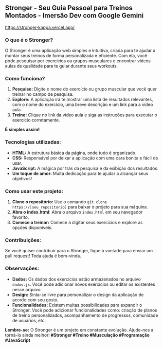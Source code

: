 ## **Stronger - Seu Guia Pessoal para Treinos Montados - Imersão Dev com Google Gemini** 
https://stronger-kappa.vercel.app/

### **O que é o Stronger?**

O Stronger é uma aplicação web simples e intuitiva, criada para te ajudar a montar seus treinos de forma personalizada e eficiente. Com ela, você pode pesquisar por exercícios ou grupos musculares e encontrar vídeos aulas de qualidade para te guiar durante seus workouts. 

### **Como funciona?**

1. **Pesquise:** Digite o nome do exercício ou grupo muscular que você quer treinar no campo de pesquisa.
2. **Explore:** A aplicação irá te mostrar uma lista de resultados relevantes, com o nome do exercício, uma breve descrição e um link para a vídeo aula.
3. **Treine:** Clique no link da vídeo aula e siga as instruções para executar o exercício corretamente.

**É simples assim!**

### **Tecnologias utilizadas:**

* **HTML:** A estrutura básica da página, onde tudo é organizado.
* **CSS:** Responsável por deixar a aplicação com uma cara bonita e fácil de usar.
* **JavaScript:** A mágica por trás da pesquisa e da exibição dos resultados.
* **Um toque de amor:** Muita dedicação para te ajudar a alcançar seus objetivos!

### **Como usar este projeto:**

1. **Clone o repositório:** Use o comando `git clone https://[seu_repositorio]` para baixar o projeto para sua máquina.
2. **Abra o index.html:** Abra o arquivo `index.html` em seu navegador favorito.
3. **Comece a treinar:** Comece a digitar seus exercícios e explore as opções disponíveis.

### **Contribuições:**

Se você quiser contribuir para o Stronger, fique à vontade para enviar um pull request! Toda ajuda é bem-vinda. 

### **Observações:**

* **Dados:** Os dados dos exercícios estão armazenados no arquivo `dados.js`. Você pode adicionar novos exercícios ou editar os existentes nesse arquivo.
* **Design:** Sinta-se livre para personalizar o design da aplicação de acordo com seu gosto.
* **Funcionalidades:** Existem muitas possibilidades para expandir o Stronger. Você pode adicionar funcionalidades como: criação de planos de treino personalizados, acompanhamento de progressos, comunidade de usuários, etc.

**Lembre-se:** O Stronger é um projeto em constante evolução. Ajude-nos a torná-lo ainda melhor! 
**#Stronger #Treino #Musculação #Programação #JavaScript**
